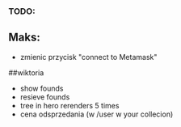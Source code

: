 ### TODO:
## Maks:
- zmienic przycisk "connect to Metamask"


##wiktoria
- show founds
- resieve founds
- tree in hero rerenders 5 times
- cena odsprzedania (w /user w your collecion)